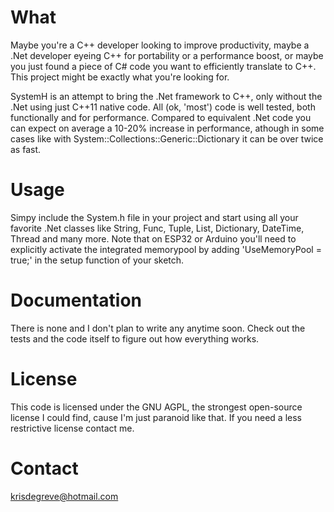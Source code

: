 # What
Maybe you're a C++ developer looking to improve productivity, maybe a .Net developer eyeing C++ for portability or a performance boost, or maybe you just found a piece of C# code you want to efficiently translate to C++. This project might be exactly what you're looking for. 

SystemH is an attempt to bring the .Net framework to C++, only without the .Net using just C++11 native code. All (ok, 'most') code is well tested, both functionally and for performance. Compared to equivalent .Net code you can expect on average a 10-20% increase in performance, athough in some cases like with System::Collections::Generic::Dictionary it can be over twice as fast.
# Usage
Simpy include the System.h file in your project and start using all your favorite .Net classes like String, Func, Tuple, List, Dictionary, DateTime, Thread and many more. Note that on ESP32 or Arduino you'll need to explicitly activate the integrated memorypool by adding 'UseMemoryPool = true;' in the setup function of your sketch.
# Documentation
There is none and I don't plan to write any anytime soon. Check out the tests and the code itself to figure out how everything works.
# License
This code is licensed under the GNU AGPL, the strongest open-source license I could find, cause I'm just paranoid like that. If you need a less restrictive license contact me.
# Contact
krisdegreve@hotmail.com